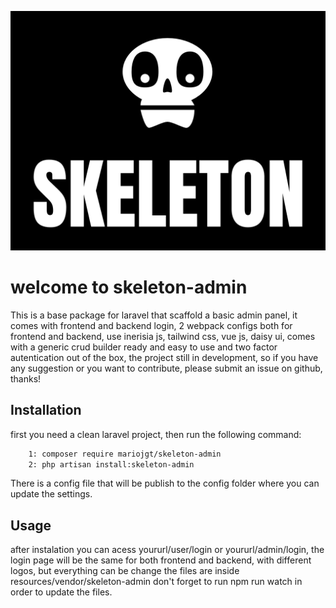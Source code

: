 ![image info](https://raw.githubusercontent.com/mariojgt/skeleton-admin/master/Publish/Art/logo.png)
# welcome to skeleton-admin
This is a base package for laravel that scaffold a basic admin panel, it comes with frontend and backend login, 2 webpack configs both for frontend and backend, use inerisia js, tailwind css, vue js, daisy ui, comes with a generic crud builder ready and easy to use and two factor autentication out of the box, the project still in development, so if you have any suggestion or you want to contribute, please submit an issue on github, thanks!

## Installation

first you need a clean laravel project, then run the following command:

```bash
    1: composer require mariojgt/skeleton-admin
    2: php artisan install:skeleton-admin
```
There is a config file that will be publish to the config folder where you can update the settings.

## Usage
after instalation you can acess yoururl/user/login or yoururl/admin/login, the login page will be the same for both frontend and backend, with different logos, but everything can be change the files are inside resources/vendor/skeleton-admin don't forget to run npm run watch in order to update the files.

